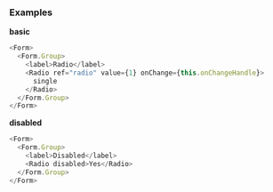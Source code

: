 ### Examples

**basic**

```js
<Form>
  <Form.Group>
    <label>Radio</label>
    <Radio ref="radio" value={1} onChange={this.onChangeHandle}>
      single
    </Radio>
  </Form.Group>
</Form>
```

**disabled**

```js
<Form>
  <Form.Group>
    <label>Disabled</label>
    <Radio disabled>Yes</Radio>
  </Form.Group>
</Form>
```
